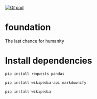 [![Gitpod](https://img.shields.io/badge/Gitpod-ready--to--code-blue?logo=gitpod)](https://gitpod.io/#https://github.com/konard/foundation)

# foundation
The last chance for humanity

# Install dependencies

```bash
pip install requests pandas
```

```bash
pip install wikipedia-api markdownify
```

```bash
pip install wikipedia
```